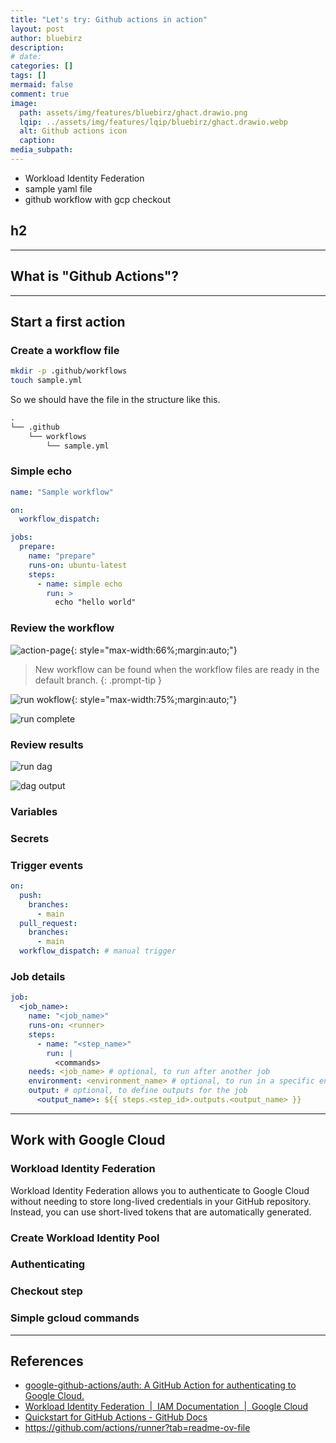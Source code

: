 ```yaml
---
title: "Let's try: Github actions in action"
layout: post
author: bluebirz
description:
# date: 
categories: []
tags: []
mermaid: false
comment: true
image:
  path: assets/img/features/bluebirz/ghact.drawio.png
  lqip: ../assets/img/features/lqip/bluebirz/ghact.drawio.webp
  alt: Github actions icon 
  caption: 
media_subpath: 
---
```



- Workload Identity Federation
- sample yaml file
- github workflow with gcp checkout

## h2

---

## What is "Github Actions"?

---

## Start a first action

### Create a workflow file

```sh
mkdir -p .github/workflows
touch sample.yml
```

So we should have the file in the structure like this.

```md
.
└── .github
    └── workflows
        └── sample.yml
```

### Simple echo

```yaml
name: "Sample workflow"

on:
  workflow_dispatch:

jobs:
  prepare:
    name: "prepare"
    runs-on: ubuntu-latest
    steps:
      - name: simple echo
        run: >
          echo "hello world"
```

### Review the workflow

![action-page](../assets/img/tmp/01-action-page.png){: style="max-width:66%;margin:auto;"}

> New workflow can be found when the workflow files are ready in the default branch.
{: .prompt-tip }

![run wokflow](../assets/img/tmp/02-try-run.png){: style="max-width:75%;margin:auto;"}

![run complete](../assets/img/tmp/03-run-complete.png)

### Review results

![run dag](../assets/img/tmp/04-run-dag.png)

![dag output](../assets/img/tmp/05-dag-output.png)

### Variables

### Secrets

### Trigger events

```yaml
on:
  push:
    branches:
      - main
  pull_request:
    branches:
      - main
  workflow_dispatch: # manual trigger
```

### Job details

```yaml
job:
  <job_name>:
    name: "<job_name>"
    runs-on: <runner>
    steps:
      - name: "<step_name>"
        run: |
          <commands>
    needs: <job_name> # optional, to run after another job
    environment: <environment_name> # optional, to run in a specific environment
    output: # optional, to define outputs for the job
      <output_name>: ${{ steps.<step_id>.outputs.<output_name> }}
```

---

## Work with Google Cloud

### Workload Identity Federation

Workload Identity Federation allows you to authenticate to Google Cloud without needing to store long-lived credentials in your GitHub repository. Instead, you can use short-lived tokens that are automatically generated.

### Create Workload Identity Pool

### Authenticating

### Checkout step

### Simple gcloud commands

---

## References

- [google-github-actions/auth: A GitHub Action for authenticating to Google Cloud.](https://github.com/google-github-actions/auth)
- [Workload Identity Federation  \|  IAM Documentation  \|  Google Cloud](https://cloud.google.com/iam/docs/workload-identity-federation)
- [Quickstart for GitHub Actions - GitHub Docs](https://docs.github.com/en/actions/get-started/quickstart)
- <https://github.com/actions/runner?tab=readme-ov-file>
